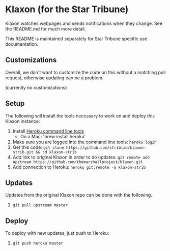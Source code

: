 # Klaxon (for the Star Tribune)

Klaxon watches webpages and sends notifications when they change.  See the README.md for much more detail.

This README is maintained separately for Star Tribune specific use documentation.

## Customizations

Overall, we don't want to customize the code on this without a matching pull request, otherwise updating can be a problem.

(currently no customizations)

## Setup

The following will install the tools necessary to work on and deploy this Klaxon instance:

1. Install [Heroku command line tools](https://devcenter.heroku.com/articles/heroku-cli)
    * On a Mac: 'brew install heroku'
1. Make sure you are logged into the command line tools: `heroku login`
1. Get this code: `git clone https://github.com/striblab/klaxon-strib.git && cd klaxon-strib`
1. Add link to original Klaxon in order to do updates: `git remote add upstream https://github.com/themarshallproject/klaxon.git`
1. Add connection to Heroku: `heroku git:remote -a klaxon-strib`

## Updates

Updates from the original Klaxon repo can be done with the following.

1. `git pull upstream master`

## Deploy

To deploy with new updates, just push to Heroku:

1. `git push heroku master`
